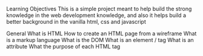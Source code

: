Learning Objectives
This is a simple project meant to help build the strong knowledge in the web development knowledge, and also it helps build a better background in the vanilla html, css and javascript

General
What is HTML
How to create an HTML page from a wireframe
What is a markup language
What is the DOM
What is an element / tag
What is an attribute
What the purpose of each HTML tag
